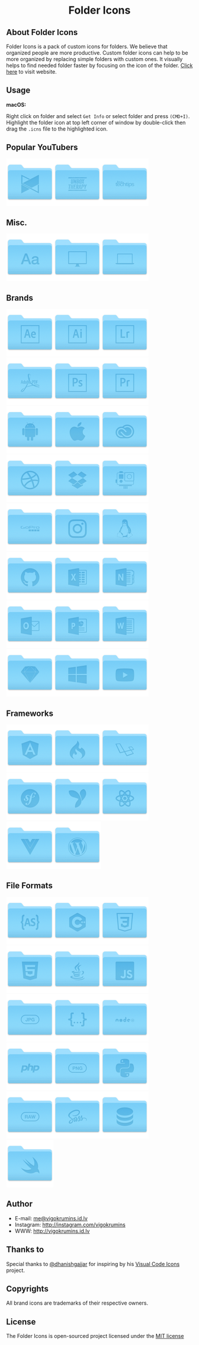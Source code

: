 <h1 align="center">Folder Icons</h1>

## About Folder Icons

Folder Icons is a pack of custom icons for folders. We believe that organized people are more productive. Custom folder icons can help to be more organized by replacing simple folders with custom ones. It visually helps to find needed folder faster by focusing on the icon of the folder. [Click here](https://vigokrumins.github.io/folder-icons) to visit website.

## Usage

**macOS:**

Right click on folder and select `Get Info` or select folder and press `(CMD+I)`. Highlight the folder icon at top left corner of window by double-click then drag the `.icns` file to the highlighted icon.

## Popular YouTubers
<img src="./png/mkbhd.png" width="128px" alt="MKBHD"><img src="./png/unbox-therapy.png" width="128px" alt="Unbox Therapy"><img src="./png/linus.png" width="128px" alt="Linus Tech Tips">

## Misc.
<img src="./png/fonts.png" width="128px" alt="Fonts"><img src="./png/desktop.png" width="128px" alt="Desktop"><img src="./png/laptop.png" width="128px" alt="Laptop">

## Brands
<img src="./png/adobe-after-effects.png" width="128px" alt="Adobe After Effects"><img src="./png/adobe-illustrator.png" width="128px" alt="Adobe Illustrator"><img src="./png/adobe-lightroom.png" width="128px" alt="Adobe Lightroom"><img src="./png/adobe-pdf.png" width="128px" alt="Adobe PDF"><img src="./png/adobe-photoshop.png" width="128px" alt="Adobe Photoshop"><img src="./png/adobe-premiere-pro.png" width="128px" alt="Adobe Premiere Pro"><img src="./png/android.png" width="128px" alt="Android"><img src="./png/apple.png" width="128px" alt="Apple"><img src="./png/creative-cloud.png" width="128px" alt="Creative Cloud"><img src="./png/dribbble.png" width="128px" alt="Dribbble"><img src="./png/dropbox.png" width="128px" alt="Dropbox"><img src="./png/gopro-alt.png" width="128px" alt="GoPro Alternative"><img src="./png/gopro.png" width="128px" alt="GoPro"><img src="./png/instagram.png" width="128px" alt="Instagram"><img src="./png/linux.png" width="128px" alt="Linux"><img src="./png/github.png" width="128px" alt="GitHub"><img src="./png/excel.png" width="128px" alt="Excel"><img src="./png/onenote.png" width="128px" alt="OneNote"><img src="./png/outlook.png" width="128px" alt="Outlook"><img src="./png/powerpoint.png" width="128px" alt="PowerPoint"><img src="./png/word.png" width="128px" alt="Word"><img src="./png/sketch.png" width="128px" alt="Sketch"><img src="./png/windows.png" width="128px" alt="Windows"><img src="./png/youtube.png" width="128px" alt="YouTube">

## Frameworks
<img src="./png/angular.png" width="128px" alt="Angular"><img src="./png/codeigniter.png" width="128px" alt="CodeIgniter"><img src="./png/laravel.png" width="128px" alt="Laravel"><img src="./png/symfony.png" width="128px" alt="Symfony"><img src="./png/yii2.png" width="128px" alt="Yii2"><img src="./png/react.png" width="128px" alt="React"><img src="./png/vue.png" width="128px" alt="Vue"><img src="./png/wordpress.png" width="128px" alt="Wordpress">

## File Formats
<img src="./png/actionscript.png" width="128px" alt="ActionScript"><img src="./png/c-plus-plus.png" width="128px" alt="C++"><img src="./png/css.png" width="128px" alt="CSS"><img src="./png/html.png" width="128px" alt="HTML"><img src="./png/java.png" width="128px" alt="Java"><img src="./png/javascript.png" width="128px" alt="JavaScript"><img src="./png/jpg.png" width="128px" alt="JPG"><img src="./png/json.png" width="128px" alt="JSON"><img src="./png/node-js.png" width="128px" alt="Node JS"><img src="./png/php.png" width="128px" alt="PHP"><img src="./png/png.png" width="128px" alt="PNG"><img src="./png/python.png" width="128px" alt="Python"><img src="./png/raw.png" width="128px" alt="RAW"><img src="./png/sass.png" width="128px" alt="Sass"><img src="./png/database.png" width="128px" alt="SQL"><img src="./png/swift.png" width="128px" alt="Swift">

## Author
- E-mail: me@vigokrumins.id.lv
- Instagram: http://instagram.com/vigokrumins
- WWW: http://vigokrumins.id.lv

## Thanks to

Special thanks to [@dhanishgajjar](https://github.com/dhanishgajjar) for inspiring by his [Visual Code Icons](https://github.com/dhanishgajjar/vscode-icons) project.

## Copyrights

All brand icons are trademarks of their respective owners.

## License

The Folder Icons is open-sourced project licensed under the [MIT license](http://opensource.org/licenses/MIT)